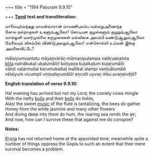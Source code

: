 +++
title = "1164 Pasuram 9.9.10"

+++
**[Tamil](/definition/tamil#history "show Tamil definitions") text and transliteration:**

மாலையும்வந்தது மாயன்வாரான் மாமணிபுலம்ப வல்ஏறுஅணைந்த  
கோல நல்நாகுகள் உகளும்ஆலோ! கொடியன குழல்களும் குழறும்ஆலோ  
வால்ஒளி வளர்முல்லை கருமுகைகள் மல்லிகை அலம்பி வண்டுஆலும்ஆலோ  
வேலையும் விசும்பில் விண்டுஅலறும்ஆலோ! என்சொல்லி உய்வன் இங்கு அவனைவிட்டே?

mālaiyumvantatu māyaṉvārāṉ māmaṇipulampa valēṟuaṇainta  
[kōla](/definition/kola#history "show kōla definitions") nalnākukaḷ ukaḷumālō! koṭiyaṉa kuḻalkaḷum kuḻaṟumālō  
vāloḷi vaḷarmullai karumukaikaḷ mallikai alampi vaṇṭuālumālō  
vēlaiyum vicumpil viṇṭualaṟumālō! eṉcolli uyvaṉ iṅku avaṉaiviṭṭē?

**English translation of verse 9.9.10:**

Ha! evening has arrived but not my Lord; the comely cows mingle  
With the hefty [bulls](/definition/bull#history "show bulls definitions") and their [bells](/definition/bell#history "show bells definitions") do tinkle,  
Alas! the sweet [music](/definition/music#history "show music definitions") of the flute is tantalizing, the bees do gather  
Honey from the white jasmine and many other flowers  
And diving deep into them do hum, the roaring sea rends the air;  
And now, how can I survive these that against me do conspire?

**Notes:**

[Kṛṣṇa](/definition/krishna#vaishnavism "show Kṛṣṇa definitions") has not returned home at the appointed time; meanwhile quite a number of things oppress the Gopīs to such an extent that their mere survival becomes a problem.



